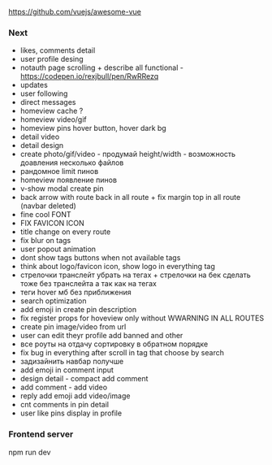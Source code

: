 https://github.com/vuejs/awesome-vue

### Next
- likes, comments detail
- user profile desing
- notauth page scrolling + describe all functional - https://codepen.io/rexjbull/pen/RwRRezq
- updates
- user following
- direct messages 
- homeview cache ?
- homeview video/gif
- homeview pins hover button, hover dark bg
- detail video
- detail design
- create photo/gif/video - продумай height/width - возможность доавления несколько файлов
- рандомное limit пинов
- homeview появление пинов
- v-show modal create pin
- back arrow with route back in all route + fix margin top in all route (navbar deleted)
- fine cool FONT
- FIX FAVICON ICON
- title change on every route
- fix blur on tags
- user popout animation 
- dont show tags buttons when not available tags
- think about logo/favicon icon, show logo in everything tag
- стрелочки транслейт убрать на тегах + стрелочки на бек сделать тоже без транслейта а так как на тегах
- теги hover мб без приближения
- search optimization
- add emoji in create pin description
- fix register props for hoveview only without WWARNING IN ALL ROUTES
- create pin image/video from url
- user can edit theyr profile add banned and other
- все роуты на отдачу сортировку в обратном порядке
- fix bug in everything after scroll in tag that choose by search
- задизайнить навбар получше
- add emoji in comment input
- design detail - compact add comment
- add comment - add video
- reply add emoji add video/image
- cnt comments in pin detail
- user like pins display in profile

### Frontend server
  npm run dev
